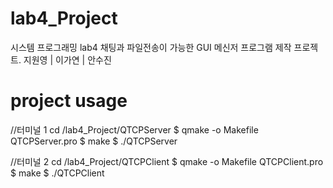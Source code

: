 # lab4_Project
시스템 프로그래밍 lab4 채팅과 파일전송이 가능한 GUI 메신저 프로그램 제작 프로젝트. 지원영 | 이가연 | 안수진

# project usage

//터미널 1
cd /lab4_Project/QTCPServer
$ qmake -o Makefile QTCPServer.pro
$ make
$ ./QTCPServer

//터미널 2
cd /lab4_Project/QTCPClient
$ qmake -o Makefile QTCPClient.pro
$ make
$ ./QTCPClient
